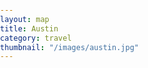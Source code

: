 ```yaml
---
layout: map
title: Austin
category: travel
thumbnail: "/images/austin.jpg"
---
```

<style>
html {
height: 100%;
}
body {
	height: 100%;
	margin: 0;
	padding: 0;
}
#map-canvas {
	height: 100%;
}
#iw_container .iw_title {
	font-size: 16px;
	font-weight: bold;
}
.iw_content {
	padding: 15px 15px 15px 0;
}
<style>
<script type="text/javascript" src="https://maps.googleapis.com/maps/api/js?key=AIzaSyBjiDtJdMbIB54fTQAPJV7bljadWrv0Jww">

var map;
var infoWindow;

var markersData = [
   {
      lat: 40.6386333,
      lng: -8.745,
      name: "Camping Praia da Barra",
      address1:"Rua Diogo CÃ£o, 125",
      address2: "Praia da Barra",
      postalCode: "3830-772 Gafanha da NazarÃ©"},
   {
      lat: 40.59955,
      lng: -8.7498167,
      name: "Camping Costa Nova",
      address1:"Quinta dos Patos, n.Âº 2",
      address2: "Praia da Costa Nova",
      postalCode: "3830-453 Gafanha da EncarnaÃ§Ã£o"
   },
   {
      lat: 40.6247167,
      lng: -8.7129167,
      name: "Camping Gafanha da NazarÃ©",
      address1:"Rua dos BalneÃ¡rios do Complexo Desportivo",
      address2: "Gafanha da NazarÃ©",
      postalCode: "3830-225 Gafanha da NazarÃ©"
   } // don't insert comma in the last item
];


function initialize() {
   var mapOptions = {
      center: new google.maps.LatLng(40.601203,-8.668173),
      zoom: 9,
      mapTypeId: 'roadmap',
   };

   map = new google.maps.Map(document.getElementById('map-canvas'), mapOptions);

   infoWindow = new google.maps.InfoWindow();

   google.maps.event.addListener(map, 'click', function() {
      infoWindow.close();
   });

   displayMarkers();
}
google.maps.event.addDomListener(window, 'load', initialize);

function displayMarkers(){

   var bounds = new google.maps.LatLngBounds();
   
   for (var i = 0; i < markersData.length; i++){

      var latlng = new google.maps.LatLng(markersData[i].lat, markersData[i].lng);
      var name = markersData[i].name;
      var address1 = markersData[i].address1;
      var address2 = markersData[i].address2;
      var postalCode = markersData[i].postalCode;

      createMarker(latlng, name, address1, address2, postalCode);

      bounds.extend(latlng);  
   }

   map.fitBounds(bounds);
}

function createMarker(latlng, name, address1, address2, postalCode){
   var marker = new google.maps.Marker({
      map: map,
      position: latlng,
      title: name
   });

   
   google.maps.event.addListener(marker, 'click', function() {
      
      var iwContent = '<div id="iw_container">' +
            '<div class="iw_title">' + name + '</div>' +
         '<div class="iw_content">' + address1 + '<br />' +
         address2 + '<br />' +
         postalCode + '</div></div>';
      
      infoWindow.setContent(iwContent);

      infoWindow.open(map, marker);
   });
}
</script>
